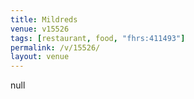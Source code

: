 ```yaml
---
title: Mildreds
venue: v15526
tags: [restaurant, food, "fhrs:411493"]
permalink: /v/15526/
layout: venue
---
```

null